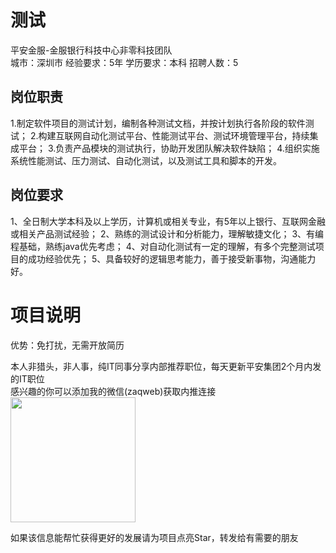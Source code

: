 # 测试
平安金服-金服银行科技中心非零科技团队  
城市：深圳市 经验要求：5年 学历要求：本科  招聘人数：5

## 岗位职责
1.制定软件项目的测试计划，编制各种测试文档，并按计划执行各阶段的软件测试；
   2.构建互联网自动化测试平台、性能测试平台、测试环境管理平台，持续集成平台；
   3.负责产品模块的测试执行，协助开发团队解决软件缺陷；
   4.组织实施系统性能测试、压力测试、自动化测试，以及测试工具和脚本的开发。

## 岗位要求
1、全日制大学本科及以上学历，计算机或相关专业，有5年以上银行、互联网金融或相关产品测试经验；
   2、熟练的测试设计和分析能力，理解敏捷文化；
   3、有编程基础，熟练java优先考虑；
   4、对自动化测试有一定的理解，有多个完整测试项目的成功经验优先；
   5、具备较好的逻辑思考能力，善于接受新事物，沟通能力好。

# 项目说明

优势：免打扰，无需开放简历

本人非猎头，非人事，纯IT同事分享内部推荐职位，每天更新平安集团2个月内发的IT职位  
感兴趣的你可以添加我的微信(zaqweb)获取内推连接  
<img src="https://github.com/zaqweb/PA-IT-JOBS/blob/master/WechatICode.jpeg"  height="200" width="200">

如果该信息能帮忙获得更好的发展请为项目点亮Star，转发给有需要的朋友




